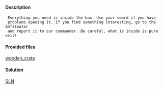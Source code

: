 #### Description

```
 Everything you need is inside the box. Use your sword if you have 
 problems opening it. If you find something interesting, go to the Amfiteater 
 and report it to our commander. Be careful, what is inside is pure evil!
```

#### Provided files
[wooden_crate](wooden_crate)

#### Solution
[SLN](SOLUTION/SOLUTION.md)